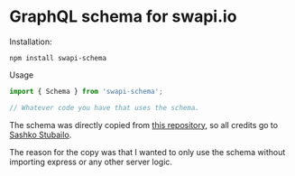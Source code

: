 # GraphQL schema for swapi.io

Installation:
```
npm install swapi-schema
```

Usage
```javascript
import { Schema } from 'swapi-schema';

// Whatever code you have that uses the schema.
```

The schema was directly copied from [this repository](https://github.com/apollostack/swapi-rest-graphql), so all credits go to [Sashko Stubailo](https://github.com/stubailo).

The reason for the copy was that I wanted to only use the schema without importing express or any other server logic.

